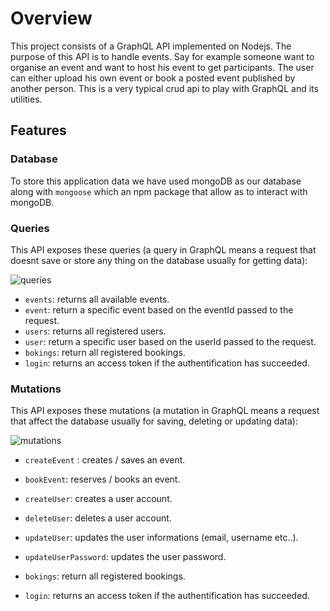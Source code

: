 # Overview 
 
This project consists of a GraphQL API implemented on Nodejs. The purpose of this API is to handle events. Say for example someone want to organise an event and want to host his event to get participants. The user can either upload his own event or book a posted event published by another person.
This is a very typical crud api to play with GraphQL and its utilities.


## Features 
### Database
To store this application data we have used mongoDB as our database along with `mongoose`
which an npm package that allow as to interact with mongoDB.
### Queries
This API exposes these queries (a query in GraphQL means a request that doesnt save or store any thing on the database usually for getting data):

![queries](https://amirplatform.s3.eu-central-1.amazonaws.com/project/aucz5aagagfmym0e4z1l.png)

* `events`: returns all available events.
* `event`: return a specific event based on the eventId passed to the request.
* `users`: returns all registered users.
* `user`: return a specific user based on the userId passed to the request.
* `bokings`: return all registered bookings.
* `login`:  returns an access token if the authentification has succeeded.

### Mutations
This API exposes these mutations (a mutation in GraphQL means a request that affect the database usually for saving, deleting or updating data):

![mutations](https://amirplatform.s3.eu-central-1.amazonaws.com/project/vrnnlv8lto7wqpp9kxvh.png)

* `createEvent` : creates / saves an event.
* `bookEvent`: reserves / books an event.
* `createUser`:  creates a user account.
* `deleteUser`:  deletes a user account.
* `updateUser`:  updates the user informations (email, username etc..).
* `updateUserPassword`:  updates the user password.



* `bokings`: return all registered bookings.
* `login`:  returns an access token if the authentification has succeeded.